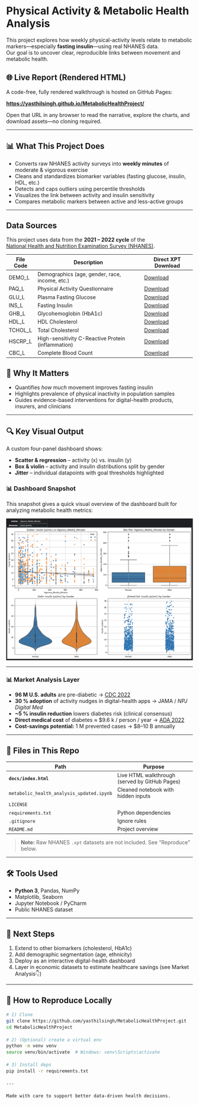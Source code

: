 # Physical Activity & Metabolic Health Analysis

This project explores how weekly physical-activity levels relate to metabolic markers—especially **fasting insulin**—using real NHANES data.  
Our goal is to uncover clear, reproducible links between movement and metabolic health.

## 🌐 Live Report (Rendered HTML)

A code-free, fully rendered walkthrough is hosted on GitHub Pages:

**https://yasthilsingh.github.io/MetabolicHealthProject/**

Open that URL in any browser to read the narrative, explore the charts, and download assets—no cloning required.

---

## 📊 What This Project Does

* Converts raw NHANES activity surveys into **weekly minutes** of moderate & vigorous exercise  
* Cleans and standardizes biomarker variables (fasting glucose, insulin, HDL, etc.)  
* Detects and caps outliers using percentile thresholds  
* Visualizes the link between activity and insulin sensitivity  
* Compares metabolic markers between active and less-active groups

---

## Data Sources

This project uses data from the **2021 – 2022 cycle** of the  
[National Health and Nutrition Examination Survey (NHANES)](https://www.cdc.gov/nchs/nhanes/index.html).

| File Code | Description                                            | Direct XPT Download |
|-----------|--------------------------------------------------------|---------------------|
| DEMO_L    | Demographics (age, gender, race, income, etc.)        | [Download](https://wwwn.cdc.gov/Nchs/Data/Nhanes/Public/2021/DataFiles/DEMO_L.xpt) |
| PAQ_L     | Physical Activity Questionnaire                       | [Download](https://wwwn.cdc.gov/Nchs/Data/Nhanes/Public/2021/DataFiles/PAQ_L.xpt) |
| GLU_L     | Plasma Fasting Glucose                                | [Download](https://wwwn.cdc.gov/Nchs/Data/Nhanes/Public/2021/DataFiles/GLU_L.xpt) |
| INS_L     | Fasting Insulin                                       | [Download](https://wwwn.cdc.gov/Nchs/Data/Nhanes/Public/2021/DataFiles/INS_L.xpt) |
| GHB_L     | Glycohemoglobin (HbA1c)                               | [Download](https://wwwn.cdc.gov/Nchs/Data/Nhanes/Public/2021/DataFiles/GHB_L.xpt) |
| HDL_L     | HDL Cholesterol                                       | [Download](https://wwwn.cdc.gov/Nchs/Data/Nhanes/Public/2021/DataFiles/HDL_L.xpt) |
| TCHOL_L   | Total Cholesterol                                     | [Download](https://wwwn.cdc.gov/Nchs/Data/Nhanes/Public/2021/DataFiles/TCHOL_L.xpt) |
| HSCRP_L   | High-sensitivity C-Reactive Protein (inflammation)    | [Download](https://wwwn.cdc.gov/Nchs/Data/Nhanes/Public/2021/DataFiles/HSCRP_L.xpt) |
| CBC_L     | Complete Blood Count                                  | [Download](https://wwwn.cdc.gov/Nchs/Data/Nhanes/Public/2021/DataFiles/CBC_L.xpt) |

## 🧠 Why It Matters

* Quantifies *how much* movement improves fasting insulin  
* Highlights prevalence of physical inactivity in population samples  
* Guides evidence-based interventions for digital-health products, insurers, and clinicians  

---

## 🔍 Key Visual Output

A custom four-panel dashboard shows:

* **Scatter & regression** – activity (x) vs. insulin (y)  
* **Box & violin** – activity and insulin distributions split by gender  
* **Jitter** – individual datapoints with goal thresholds highlighted

### 📊 Dashboard Snapshot

This snapshot gives a quick visual overview of the dashboard built for analyzing metabolic health metrics:

![Dashboard Overview](images/dashboard.png)

---

### 📊 Market Analysis Layer

* **96 M U.S. adults** are pre-diabetic  → [CDC 2022](https://www.cdc.gov/diabetes/data/statistics-report/index.html)  
* **30 % adoption** of activity nudges in digital-health apps  → JAMA / *NPJ Digital Med*  
* **~5 % insulin reduction** lowers diabetes risk (clinical consensus)  
* **Direct medical cost** of diabetes ≈ \$9.6 k / person / year  → [ADA 2022](https://diabetesjournals.org/care/article/46/4/454/148746)  
* **Cost-savings potential:** 1 M prevented cases → \$8–10 B annually
---

## 📁 Files in This Repo

| Path | Purpose |
|------|---------|
| **`docs/index.html`** | Live HTML walkthrough (served by GitHub Pages) |
| `metabolic_health_analysis_updated.ipynb` | Cleaned notebook with hidden inputs |
| `LICENSE` |
| `requirements.txt` | Python dependencies |
| `.gitignore` | Ignore rules |
| `README.md` | Project overview |

> **Note:** Raw NHANES `.xpt` datasets are not included. See “Reproduce” below.

---

## 🛠 Tools Used

* **Python 3**, Pandas, NumPy  
* Matplotlib, Seaborn  
* Jupyter Notebook / PyCharm  
* Public NHANES dataset  

---

## 🧭 Next Steps

1. Extend to other biomarkers (cholesterol, HbA1c)  
2. Add demographic segmentation (age, ethnicity)  
3. Deploy as an interactive digital-health dashboard  
4. Layer in economic datasets to estimate healthcare savings (see Market Analysis👇)

---

## 🧪 How to Reproduce Locally

```bash
# 1) Clone
git clone https://github.com/yasthilsingh/MetabolicHealthProject.git
cd MetabolicHealthProject

# 2) (Optional) create a virtual env
python -m venv venv
source venv/bin/activate  # Windows: venv\Scripts\activate

# 3) Install deps
pip install -r requirements.txt

---

Made with care to support better data-driven health decisions.
